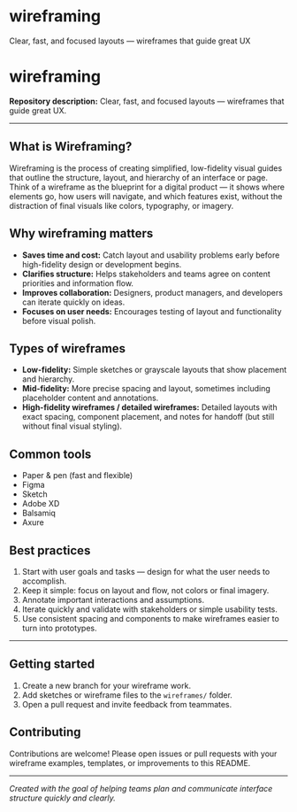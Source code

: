 # wireframing
Clear, fast, and focused layouts — wireframes that guide great UX

# wireframing

**Repository description:** Clear, fast, and focused layouts — wireframes that guide great UX.

---

## What is Wireframing?

Wireframing is the process of creating simplified, low-fidelity visual guides that outline the structure, layout, and hierarchy of an interface or page. Think of a wireframe as the blueprint for a digital product — it shows where elements go, how users will navigate, and which features exist, without the distraction of final visuals like colors, typography, or imagery.

## Why wireframing matters

* **Saves time and cost:** Catch layout and usability problems early before high-fidelity design or development begins.
* **Clarifies structure:** Helps stakeholders and teams agree on content priorities and information flow.
* **Improves collaboration:** Designers, product managers, and developers can iterate quickly on ideas.
* **Focuses on user needs:** Encourages testing of layout and functionality before visual polish.

## Types of wireframes

* **Low-fidelity:** Simple sketches or grayscale layouts that show placement and hierarchy.
* **Mid-fidelity:** More precise spacing and layout, sometimes including placeholder content and annotations.
* **High-fidelity wireframes / detailed wireframes:** Detailed layouts with exact spacing, component placement, and notes for handoff (but still without final visual styling).

## Common tools

* Paper & pen (fast and flexible)
* Figma
* Sketch
* Adobe XD
* Balsamiq
* Axure

## Best practices

1. Start with user goals and tasks — design for what the user needs to accomplish.
2. Keep it simple: focus on layout and flow, not colors or final imagery.
3. Annotate important interactions and assumptions.
4. Iterate quickly and validate with stakeholders or simple usability tests.
5. Use consistent spacing and components to make wireframes easier to turn into prototypes.

---

## Getting started

1. Create a new branch for your wireframe work.
2. Add sketches or wireframe files to the `wireframes/` folder.
3. Open a pull request and invite feedback from teammates.

## Contributing

Contributions are welcome! Please open issues or pull requests with your wireframe examples, templates, or improvements to this README.

---

*Created with the goal of helping teams plan and communicate interface structure quickly and clearly.*

